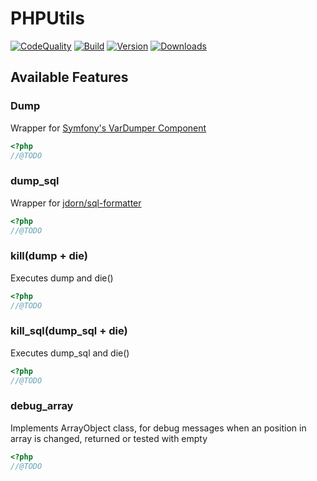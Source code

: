 # PHPUtils
[![CodeQuality](https://scrutinizer-ci.com/g/rafaelnery/PHPUtils/badges/quality-score.png?b=master)](https://scrutinizer-ci.com/g/rafaelnery/PHPUtils/?branch=master)
[![Build](https://api.travis-ci.org/rafaelnery/PHPUtils.svg?branch=master)](https://travis-ci.org/rafaelnery/PHPUtils)
[![Version](https://img.shields.io/packagist/v/rafaelnery/PHPUtils.svg)](https://packagist.org/packages/rafaelnery/phputils)
[![Downloads](https://img.shields.io/packagist/dm/rafaelnery/PHPUtils.svg)](https://packagist.org/packages/rafaelnery/phputils)

## Available Features

### Dump
   Wrapper for [Symfony's VarDumper Component](http://symfony.com/doc/current/components/var_dumper.html "Symfony's VarDumper Component")

```PHP
<?php
//@TODO
```
   
### dump_sql
   Wrapper for [jdorn/sql-formatter](https://github.com/jdorn/sql-formatter)
   
```PHP
<?php
//@TODO
```

### kill(dump + die)
  Executes dump and die()
```PHP
<?php
//@TODO
```
 
### kill_sql(dump_sql + die)
 Executes dump_sql and die()
```PHP
<?php
//@TODO
```
 
### debug_array
 Implements ArrayObject class, for debug messages when an position in array is changed, returned or tested with empty
```PHP
<?php
//@TODO
```
